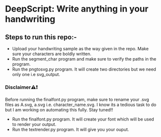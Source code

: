 # DeepScript: Write anything in your handwriting
## Steps to run this repo:-

- Upload your handwriting sample as the way given in the repo. Make sure your characters are boldly written.
- Run the segment_char program and make sure to verify the paths in the program.
- Run the pngtosvg.py program. It will create two directories but we need only one i.e svg_output.
### Disclaimer⚠️❗
Before running the finalfont.py program, make sure to rename your .svg files as A.svg, a.svg i.e. character_name.svg. I know its a tedious task to do but I am working on automating this fully. Stay tuned!! 
- Run the finalfont.py program. It will create your font which will be used to render your output.
- Run the textrender.py program. It will give you your ouput.


